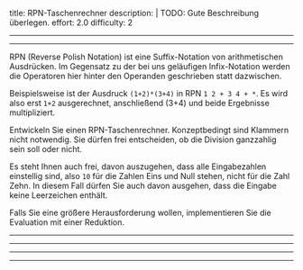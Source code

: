 title: RPN-Taschenrechner
description: |
  TODO: Gute Beschreibung überlegen.
effort: 2.0
difficulty: 2

---
---

RPN (Reverse Polish Notation) ist eine Suffix-Notation von arithmetischen Ausdrücken.
Im Gegensatz zu der bei uns geläufigen Infix-Notation werden die Operatoren hier hinter den Operanden geschrieben statt dazwischen.

Beispielsweise ist der Ausdruck `(1+2)*(3+4)` in RPN `1 2 + 3 4 + *`.
Es wird also erst `1+2` ausgerechnet, anschließend (3+4) und beide Ergebnisse multipliziert.

Entwickeln Sie einen RPN-Taschenrechner. Konzeptbedingt sind Klammern nicht notwendig. Sie dürfen frei entscheiden, ob die Division ganzzahlig sein soll oder nicht.

Es steht Ihnen auch frei, davon auszugehen, dass alle Eingabezahlen einstellig sind, also `10` für die Zahlen Eins und Null stehen, nicht für die Zahl Zehn. In diesem Fall dürfen Sie auch davon ausgehen, dass die Eingabe keine Leerzeichen enthält.

Falls Sie eine größere Herausforderung wollen, implementieren Sie die Evaluation mit einer Reduktion.

---
---

---
---